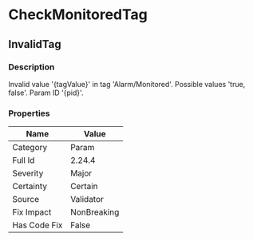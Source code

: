 ﻿---  
uid: Validator_2_24_4  
---

# CheckMonitoredTag

## InvalidTag

### Description

Invalid value '{tagValue}' in tag 'Alarm\/Monitored'. Possible values 'true, false'. Param ID '{pid}'.

### Properties

| Name         | Value       |
| ------------ | ----------- |
| Category     | Param       |
| Full Id      | 2.24.4      |
| Severity     | Major       |
| Certainty    | Certain     |
| Source       | Validator   |
| Fix Impact   | NonBreaking |
| Has Code Fix | False       |
